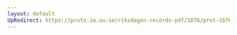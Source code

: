 ```yaml
---
layout: default
UpRedirect: https://pruto.im.uu.se/riksdagen-records-pdf/1876/prot-1876--ak--018/prot-1876--ak--018_050.pdf
---
```

